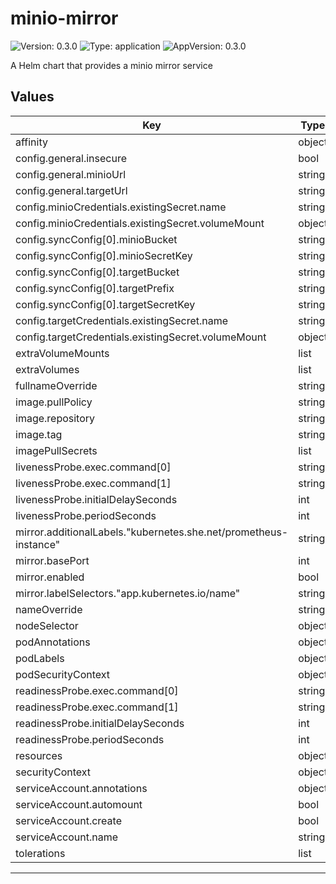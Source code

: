 # minio-mirror

![Version: 0.3.0](https://img.shields.io/badge/Version-0.3.0-informational?style=flat-square) ![Type: application](https://img.shields.io/badge/Type-application-informational?style=flat-square) ![AppVersion: 0.3.0](https://img.shields.io/badge/AppVersion-0.3.0-informational?style=flat-square)

A Helm chart that provides a minio mirror service

## Values

| Key | Type | Default | Description |
|-----|------|---------|-------------|
| affinity | object | `{}` |  |
| config.general.insecure | bool | `true` |  |
| config.general.minioUrl | string | `"https://minio.minio.svc.cluster.local:9000"` |  |
| config.general.targetUrl | string | `"https://s3.exanple.com"` |  |
| config.minioCredentials.existingSecret.name | string | `"secret-name"` |  |
| config.minioCredentials.existingSecret.volumeMount | object | `{}` |  |
| config.syncConfig[0].minioBucket | string | `"example-bucket"` |  |
| config.syncConfig[0].minioSecretKey | string | `"key-in-secret"` |  |
| config.syncConfig[0].targetBucket | string | `"example-bucket"` |  |
| config.syncConfig[0].targetPrefix | string | `"sub/"` |  |
| config.syncConfig[0].targetSecretKey | string | `"key-in-secret"` |  |
| config.targetCredentials.existingSecret.name | string | `"secret-name"` |  |
| config.targetCredentials.existingSecret.volumeMount | object | `{}` |  |
| extraVolumeMounts | list | `[]` |  |
| extraVolumes | list | `[]` |  |
| fullnameOverride | string | `""` |  |
| image.pullPolicy | string | `"IfNotPresent"` |  |
| image.repository | string | `"minio/mc"` |  |
| image.tag | string | `""` |  |
| imagePullSecrets | list | `[]` |  |
| livenessProbe.exec.command[0] | string | `"cat"` |  |
| livenessProbe.exec.command[1] | string | `"/tmp/healthy"` |  |
| livenessProbe.initialDelaySeconds | int | `5` |  |
| livenessProbe.periodSeconds | int | `5` |  |
| mirror.additionalLabels."kubernetes.she.net/prometheus-instance" | string | `"default"` |  |
| mirror.basePort | int | `8000` |  |
| mirror.enabled | bool | `true` |  |
| mirror.labelSelectors."app.kubernetes.io/name" | string | `"minio-mirror"` |  |
| nameOverride | string | `""` |  |
| nodeSelector | object | `{}` |  |
| podAnnotations | object | `{}` |  |
| podLabels | object | `{}` |  |
| podSecurityContext | object | `{}` |  |
| readinessProbe.exec.command[0] | string | `"cat"` |  |
| readinessProbe.exec.command[1] | string | `"/tmp/healthy"` |  |
| readinessProbe.initialDelaySeconds | int | `5` |  |
| readinessProbe.periodSeconds | int | `5` |  |
| resources | object | `{}` |  |
| securityContext | object | `{}` |  |
| serviceAccount.annotations | object | `{}` |  |
| serviceAccount.automount | bool | `true` |  |
| serviceAccount.create | bool | `true` |  |
| serviceAccount.name | string | `""` |  |
| tolerations | list | `[]` |  |

----------------------------------------------
